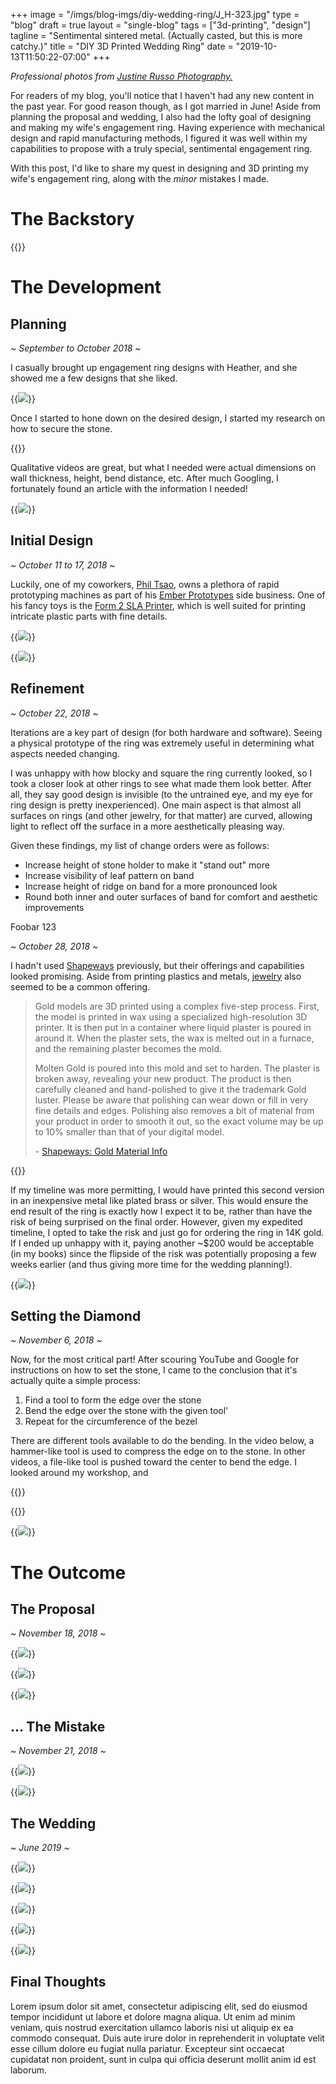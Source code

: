 +++
image =     "/imgs/blog-imgs/diy-wedding-ring/J_H-323.jpg"
type =      "blog"
draft =     true
layout =    "single-blog"
tags =      ["3d-printing", "design"]
tagline =   "Sentimental sintered metal. (Actually casted, but this is more catchy.)"
title = "DIY 3D Printed Wedding Ring"
date = "2019-10-13T11:50:22-07:00"
+++

<p class="text-center" style="font-style:oblique">
Professional photos from <a href="http://justine-russo.com/" target="_blank">Justine Russo Photography.</a>
</p>

For readers of my blog, you'll notice that I haven't had any new content in the past year. For good reason though, as I got married in June! Aside from planning the proposal and wedding, I also had the lofty goal of designing and making my wife's engagement ring. Having experience with mechanical design and rapid manufacturing methods, I figured it was well within my capabilities to propose with a truly special, sentimental engagement ring.

With this post, I'd like to share my quest in designing and 3D printing my wife's engagement ring, along with the *minor* mistakes I made.

# The Backstory

{{<loop-vid caption="Timelapse of the ring design in Fusion 360. (Yes I know, I should have just used a revolve feature, but I started out designing prongs and quickly abandoned that concept.)" src="/imgs/blog-imgs/diy-wedding-ring/fusion 360 screencast_trimmed.mp4">}}

# The Development

## Planning
*~ September to October 2018 ~*

I casually brought up engagement ring designs with Heather, and she showed me a few designs that she liked.

{{<img caption="Design research and inspirations." src="/imgs/blog-imgs/diy-wedding-ring/inspiration.png">}}

Once I started to hone down on the desired design, I started my research on how to secure the stone.

{{<loop-vid caption="How bezel set diamonds are typically set." link="https://www.youtube.com/watch?v=bqrf_XP2ZzI" link-text="Swarovski" src="/imgs/blog-imgs/diy-wedding-ring/bezel set.mp4">}}

Qualitative videos are great, but what I needed were actual dimensions on wall thickness, height, bend distance, etc. After much Googling, I fortunately found an article with the information I needed!

{{<img caption="Design guidelines for bezel set features." src="/imgs/blog-imgs/diy-wedding-ring/144654.jpg" link="https://www.gia.edu/bench-tip-modified-tool-to-bezel-set-round-faceted-stones" link-text="GIA">}}

## Initial Design
*~ October 11 to 17, 2018 ~*

Luckily, one of my coworkers, [Phil Tsao](http://www.philiptsao.com), owns a plethora of rapid prototyping machines as part of his [Ember Prototypes](https://www.emberprototypes.com) side business. One of his fancy toys is the [Form 2 SLA Printer](https://formlabs.com/3d-printers/form-2/), which is well suited for printing intricate plastic parts with fine details.

{{<img caption="Fresh off the Form 2 SLA printer, with the diamond placed inside." src="/imgs/blog-imgs/diy-wedding-ring/IMG_20181018_123234.jpg" >}}

{{<img caption="You can see that the shape is quite blocky." src="/imgs/blog-imgs/diy-wedding-ring/IMG_20181018_123554.jpg" >}}

## Refinement
*~ October 22, 2018 ~*

Iterations are a key part of design (for both hardware and software). Seeing a physical prototype of the ring was extremely useful in determining what aspects needed changing.

I was unhappy with how blocky and square the ring currently looked, so I took a closer look at other rings to see what made them look better. After all, they say good design is invisible (to the untrained eye, and my eye for ring design is pretty inexperienced). One main aspect is that almost all surfaces on rings (and other jewelry, for that matter) are curved, allowing light to reflect off the surface in a more aesthetically pleasing way.

Given these findings, my list of change orders were as follows:

- Increase height of stone holder to make it "stand out" more
- Increase visibility of leaf pattern on band
- Increase height of ridge on band for a more pronounced look
- Round both inner and outer surfaces of band for comfort and aesthetic improvements

Foobar 123 

*~ October 28, 2018 ~*

I hadn't used [Shapeways](https://www.shapeways.com) previously, but their offerings and capabilities looked promising. Aside from printing plastics and metals, [jewelry](https://www.shapeways.com/getting-started/jewelry) also seemed to be a common offering.

> Gold models are 3D printed using a complex five-step process. First, the model is printed in wax using a specialized high-resolution 3D printer. It is then put in a container where liquid plaster is poured in around it. When the plaster sets, the wax is melted out in a furnace, and the remaining plaster becomes the mold.
>
> Molten Gold is poured into this mold and set to harden. The plaster is broken away, revealing your new product. The product is then carefully cleaned and hand-polished to give it the trademark Gold luster. Please be aware that polishing can wear down or fill in very fine details and edges. Polishing also removes a bit of material from your product in order to smooth it out, so the exact volume may be up to 10% smaller than that of your digital model.
>
> \- [Shapeways: Gold Material Info](https://www.shapeways.com/materials/gold)

{{<vid caption="A quick tour of the Shapeways cast metal jewelry printing process." src="https://www.youtube.com/embed/Eq-BIw1_jX0" >}}

If my timeline was more permitting, I would have printed this second version in an inexpensive metal like plated brass or silver. This would ensure the end result of the ring is exactly how I expect it to be, rather than have the risk of being surprised on the final order. However, given my expedited timeline, I opted to take the risk and just go for ordering the ring in 14K gold. If I ended up unhappy with it, paying another ~$200 would be acceptable (in my books) since the flipside of the risk was potentially proposing a few weeks earlier (and thus giving more time for the wedding planning!).

{{<img caption="Order placed (with express shipping, of course)." src="/imgs/blog-imgs/diy-wedding-ring/shapeways-order.jpeg" >}}

## Setting the Diamond

*~ November 6, 2018 ~*

Now, for the most critical part! After scouring YouTube and Google for instructions on how to set the stone, I came to the conclusion that it's actually quite a simple process:

1. Find a tool to form the edge over the stone
2. Bend the edge over the stone with the given tool'
3. Repeat for the circumference of the bezel

There are different tools available to do the bending. In the video below, a hammer-like tool is used to compress the edge on to the stone. In other videos, a file-like tool is pushed toward the center to bend the edge. I looked around my workshop, and

{{<vid caption="Full instructional video on bezel setting stones." src="https://www.youtube.com/embed/-5Ix57Cetek" >}}

{{<loop-vid caption="Snippet to show bending of the bezel edges to secure the stone in place." link="https://www.youtube.com/watch?v=0z6EOdgr6GQ" link-text="92nd Street Y" src="/imgs/blog-imgs/diy-wedding-ring/bezel set instructions.mp4">}}

{{<img caption="The finished product!" src="/imgs/blog-imgs/diy-wedding-ring/IMG_20181106_183320.jpg" >}}

# The Outcome

## The Proposal

*~ November 18, 2018 ~*

{{<img caption="Locked and loaded." src="/imgs/blog-imgs/diy-wedding-ring/IMG_20181118_104503.jpg" >}}

{{<img caption="Patiently waiting at the same street corner we met on." src="/imgs/blog-imgs/diy-wedding-ring/DSC_0180.JPG" >}}

{{<img caption="She said yes!" src="/imgs/blog-imgs/diy-wedding-ring/heather 2.jpg" >}}

## ... The Mistake

*~ November 21, 2018 ~*

{{<img caption="The flat edge under the stone reduces the actual inner diameter..." src="/imgs/blog-imgs/diy-wedding-ring/ring-side-view.png" >}}

{{<img caption="The aftermath of the resizing. Fortunately it's not (very) visible while it's worn." src="/imgs/blog-imgs/diy-wedding-ring/aftermath.jpg" >}}

## The Wedding

*~ June 2019 ~*

{{<img caption="DIY engagement ring sandwiched between our not-DIY wedding rings." src="/imgs/blog-imgs/diy-wedding-ring/J_H-10.jpg" link="http://justine-russo.com/http://justine-russo.com/" link-text="Justine Russo Photography">}}

{{<img caption="Ceremony at the UBC Farm." src="/imgs/blog-imgs/diy-wedding-ring/J_H-144.jpg" link="http://justine-russo.com/http://justine-russo.com/" link-text="Justine Russo Photography">}}

{{<img caption="Cozy reception within the Poplar Grove." src="/imgs/blog-imgs/diy-wedding-ring/J&H-1124_websize.jpg" link="http://justine-russo.com/http://justine-russo.com/" link-text="Justine Russo Photography">}}

{{<img caption="Trying to cut the cake without toppling it over..." src="/imgs/blog-imgs/diy-wedding-ring/J&H-1184_websize.jpg" link="http://justine-russo.com/http://justine-russo.com/" link-text="Justine Russo Photography">}}

{{<img caption="Ending the night with the first dance." src="/imgs/blog-imgs/diy-wedding-ring/J&H-37_websize.jpg" link="http://justine-russo.com/http://justine-russo.com/" link-text="Justine Russo Photography">}}

## Final Thoughts

Lorem ipsum dolor sit amet, consectetur adipiscing elit, sed do eiusmod tempor incididunt ut labore et dolore magna aliqua. Ut enim ad minim veniam, quis nostrud exercitation ullamco laboris nisi ut aliquip ex ea commodo consequat. Duis aute irure dolor in reprehenderit in voluptate velit esse cillum dolore eu fugiat nulla pariatur. Excepteur sint occaecat cupidatat non proident, sunt in culpa qui officia deserunt mollit anim id est laborum.
